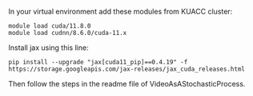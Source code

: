 In your virtual environment add these modules from KUACC cluster:

```
module load cuda/11.8.0   
module load cudnn/8.6.0/cuda-11.x
```
Install jax using this line:

```
pip install --upgrade "jax[cuda11_pip]==0.4.19" -f https://storage.googleapis.com/jax-releases/jax_cuda_releases.html
```

Then follow the steps in the readme file of VideoAsAStochasticProcess.
